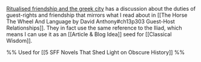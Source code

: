 [Ritualised friendship and the greek city](http://www.worldcat.org/oclc/1030083451) has a discussion about the duties of guest-rights and friendship that mirrors what I read about in [[The Horse The Wheel And Language by David Anthony#ch13p303 Guest-Host Relationships]]. They in fact use the same reference to the Iliad, which means I can use it as an [[Article & Blog Idea]] seed for [[Classical Wisdom]].  

%% Used for [[5 SFF Novels That Shed Light on Obscure History]] %%